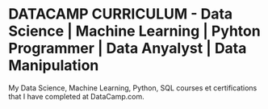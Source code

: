 # DATACAMP CURRICULUM - Data Science | Machine Learning | Pyhton Programmer | Data Anyalyst | Data Manipulation
My Data Science, Machine Learning, Python, SQL courses et certifications that I have completed at DataCamp.com. 


